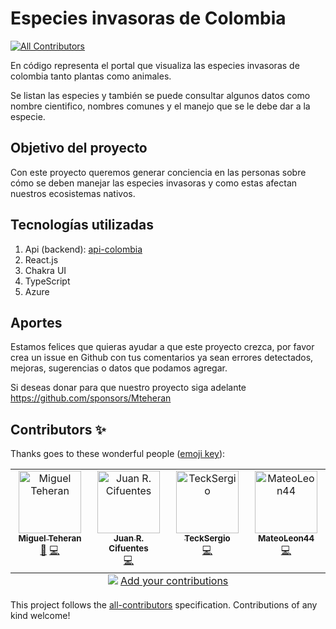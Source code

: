 # Especies invasoras de Colombia
<!-- ALL-CONTRIBUTORS-BADGE:START - Do not remove or modify this section -->
[![All Contributors](https://img.shields.io/badge/all_contributors-4-orange.svg?style=flat-square)](#contributors-)
<!-- ALL-CONTRIBUTORS-BADGE:END -->

En código representa el portal que visualiza las especies invasoras de colombia tanto plantas como animales. 

Se listan las especies y también se puede consultar algunos datos como nombre cientifico, nombres comunes y el manejo que se le debe dar a la especie.

## Objetivo del proyecto

Con este proyecto queremos generar conciencia en las personas sobre cómo se deben manejar las especies invasoras y como estas afectan nuestros ecosistemas nativos. 

## Tecnologías utilizadas

1. Api (backend): [api-colombia](https://api-colombia.com)
2. React.js
3. Chakra UI
4. TypeScript
5. Azure


## Aportes 
Estamos felices que quieras ayudar a que este proyecto crezca, por favor crea un issue en Github con tus comentarios ya sean errores detectados, mejoras, sugerencias o datos que podamos agregar.

Si deseas donar para que nuestro proyecto siga adelante https://github.com/sponsors/Mteheran

## Contributors ✨

Thanks goes to these wonderful people ([emoji key](https://allcontributors.org/docs/en/emoji-key)):

<!-- ALL-CONTRIBUTORS-LIST:START - Do not remove or modify this section -->
<!-- prettier-ignore-start -->
<!-- markdownlint-disable -->
<table>
  <tbody>
    <tr>
      <td align="center" valign="top" width="14.28%"><a href="https://mteheran.dev/"><img src="https://avatars.githubusercontent.com/u/3578356?v=4?s=100" width="100px;" alt="Miguel Teheran"/><br /><sub><b>Miguel Teheran</b></sub></a><br /><a href="https://github.com/mteheran/invasivespecie-colombia/commits?author=Mteheran" title="Documentation">📖</a> <a href="https://github.com/mteheran/invasivespecie-colombia/commits?author=Mteheran" title="Code">💻</a></td>
      <td align="center" valign="top" width="14.28%"><a href="https://github.com/JuanRCifuentes"><img src="https://avatars.githubusercontent.com/u/42916798?v=4?s=100" width="100px;" alt="Juan R. Cifuentes"/><br /><sub><b>Juan R. Cifuentes</b></sub></a><br /><a href="https://github.com/mteheran/invasivespecie-colombia/commits?author=JuanRCifuentes" title="Code">💻</a></td>
      <td align="center" valign="top" width="14.28%"><a href="https://github.com/TeckSergio"><img src="https://avatars.githubusercontent.com/u/106503617?v=4?s=100" width="100px;" alt="TeckSergio"/><br /><sub><b>TeckSergio</b></sub></a><br /><a href="https://github.com/mteheran/invasivespecie-colombia/commits?author=TeckSergio" title="Code">💻</a></td>
      <td align="center" valign="top" width="14.28%"><a href="https://github.com/MateoLeon44"><img src="https://avatars.githubusercontent.com/u/30735098?v=4?s=100" width="100px;" alt="MateoLeon44"/><br /><sub><b>MateoLeon44</b></sub></a><br /><a href="https://github.com/mteheran/invasivespecie-colombia/commits?author=MateoLeon44" title="Code">💻</a></td>
    </tr>
  </tbody>
  <tfoot>
    <tr>
      <td align="center" size="13px" colspan="7">
        <img src="https://raw.githubusercontent.com/all-contributors/all-contributors-cli/1b8533af435da9854653492b1327a23a4dbd0a10/assets/logo-small.svg">
          <a href="https://all-contributors.js.org/docs/en/bot/usage">Add your contributions</a>
        </img>
      </td>
    </tr>
  </tfoot>
</table>

<!-- markdownlint-restore -->
<!-- prettier-ignore-end -->

<!-- ALL-CONTRIBUTORS-LIST:END -->

This project follows the [all-contributors](https://github.com/all-contributors/all-contributors) specification. Contributions of any kind welcome!